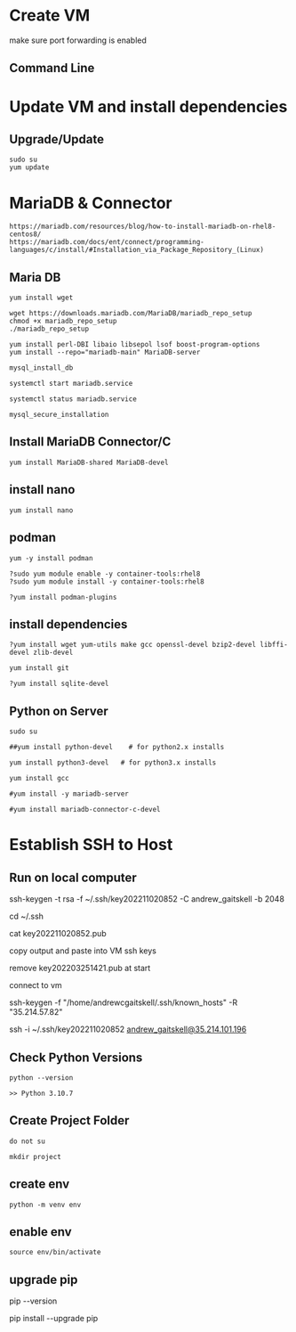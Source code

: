 # Create VM

make sure port forwarding is enabled

## Command Line

# Update VM and install dependencies

## Upgrade/Update

    sudo su
    yum update

# MariaDB & Connector

    https://mariadb.com/resources/blog/how-to-install-mariadb-on-rhel8-centos8/
    https://mariadb.com/docs/ent/connect/programming-languages/c/install/#Installation_via_Package_Repository_(Linux)

## Maria DB

    yum install wget

    wget https://downloads.mariadb.com/MariaDB/mariadb_repo_setup
    chmod +x mariadb_repo_setup
    ./mariadb_repo_setup

    yum install perl-DBI libaio libsepol lsof boost-program-options
    yum install --repo="mariadb-main" MariaDB-server
    
    mysql_install_db
    
    systemctl start mariadb.service
    
    systemctl status mariadb.service
    
    mysql_secure_installation
    
    
## Install MariaDB Connector/C

    yum install MariaDB-shared MariaDB-devel


## install nano

    yum install nano

## podman

    yum -y install podman

    ?sudo yum module enable -y container-tools:rhel8
    ?sudo yum module install -y container-tools:rhel8
    
    ?yum install podman-plugins

## install dependencies

    ?yum install wget yum-utils make gcc openssl-devel bzip2-devel libffi-devel zlib-devel 

    yum install git
    
    ?yum install sqlite-devel

## Python on Server
    
    sudo su
    
    ##yum install python-devel    # for python2.x installs
    
    yum install python3-devel   # for python3.x installs
    
    yum install gcc

    #yum install -y mariadb-server
    
    #yum install mariadb-connector-c-devel


# Establish SSH to Host

## Run on local computer

ssh-keygen -t rsa -f ~/.ssh/key202211020852 -C andrew_gaitskell -b 2048

cd ~/.ssh

cat key202211020852.pub

copy output and paste into VM ssh keys

remove key202203251421.pub at start

connect to vm

ssh-keygen -f "/home/andrewcgaitskell/.ssh/known_hosts" -R "35.214.57.82"

ssh -i ~/.ssh/key202211020852 andrew_gaitskell@35.214.101.196

## Check Python Versions

    python --version

    >> Python 3.10.7

## Create Project Folder

    do not su

    mkdir project

## create env

    python -m venv env

## enable env

    source env/bin/activate
    
## upgrade pip

   pip --version
   
   pip install --upgrade pip
